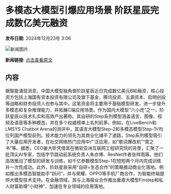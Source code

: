 # 多模态大模型引爆应用场景 阶跃星辰完成数亿美元融资

**发布日期**: 2024年12月23号 3:06

![新闻图片](https://pic.chinaz.com/picmap/201901101704279841_1.jpg)

**新闻链接**: [点击查看原文](https://www.aibase.com/zh/news/14175)

## 内容

据智能涌现消息，中国大模型独角兽阶跃星辰近日完成数亿美元B轮融资，核心投资方包括上海国有资本投资有限公司及旗下基金，腾讯投资、五源资本、启明创投等战略和财务投资人也参与其中。这笔资金将主要用于基础模型研发，进一步提升多模态和复杂推理能力，并拓展C端应用场景。作为国内大模型“六小虎”之一，阶跃星辰以技术扎实和高效产出著称。其自研的Step系列模型涵盖语言、图像、视频及语音等多种模态，并在多个权威榜单上名列前茅。例如，在LiveBench和LMSYS Chatbot Arena的测评中，其语言大模型Step-2和多模态模型Step-1V均位列国产模型前列。技术能力的领先为其商业化铺平了道路，Step系列模型吸引了大量应用开发者，在社交网络热门应用中广泛应用，如“歌词爆改机”“胃之书”等。据悉，CEO姜大昕凭借其在微软亚洲互联网工程研究院的背景，汇聚了一批顶尖AI专家，包括字节跳动前系统负责人朱亦博、ResNet作者张祥雨等。他们高效推动了模型的研发与训练，如千亿参数模型Step-1在短短两个月内完成训练并一次性成功。此外，阶跃星辰采用“自研+生态合作”的策略推动商业化落地。例如推出多模态智能助手“跃问”，并与荣耀、OPPO等手机厂商合作，为智能终端提供大模型技术支持。在金融领域，其与上海报业合作推出垂直大模型Finstep和私人财富助理“小财神”，加速在专业领域的应用落地。
